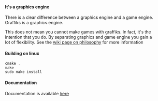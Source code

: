 #### It's a graphics engine

There is a clear difference between a graphics engine and a game engine. Graffiks is a graphics engine.

This does not mean you cannot make games with graffiks. In fact, it's the intention that you do. By separating graphics
and game engine you gain a lot of flexibility. See the [wiki page on philosophy](https://github.com/wentam/Graffiks/wiki/Philosophy)
for more information

#### Building on linux

    cmake .
    make
    sudo make install

#### Documentation

Documentation is available [here](http://wentam.github.io/Graffiks/)
